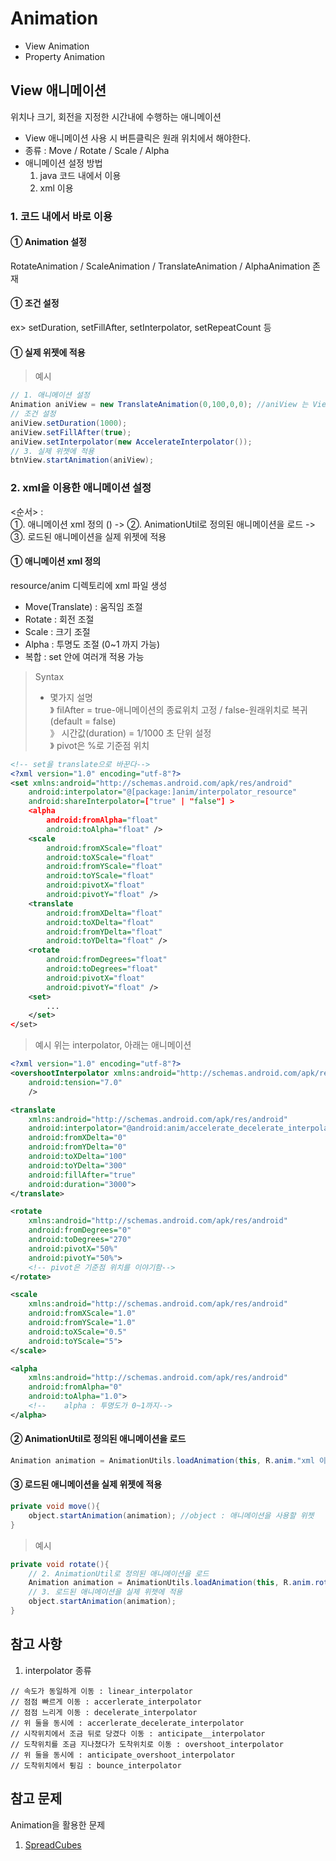 # Animation
- View Animation
- Property Animation


## View 애니메이션
위치나 크기, 회전을 지정한 시간내에 수행하는 애니메이션
- View 애니메이션 사용 시 버튼클릭은 원래 위치에서 해야한다.
- 종류 : Move / Rotate / Scale / Alpha
- 애니메이션 설정 방법
   1. java 코드 내에서 이용
   2. xml 이용

### 1. __코드 내에서 바로 이용__

#### ① Animation 설정
RotateAnimation / ScaleAnimation / TranslateAnimation / AlphaAnimation 존재
#### ① 조건 설정
ex> setDuration, setFillAfter, setInterpolator, setRepeatCount 등
#### ① 실제 위젯에 적용

> 예시
```java
// 1. 애니메이션 설정
Animation aniView = new TranslateAnimation(0,100,0,0); //aniView 는 View 이름
// 조건 설정
aniView.setDuration(1000);
aniView.setFillAfter(true);
aniView.setInterpolator(new AccelerateInterpolator());
// 3. 실제 위젯에 적용
btnView.startAnimation(aniView);
```

### 2. __xml을 이용한 애니메이션 설정__
<순서> :</br>
①. 애니메이션 xml 정의 () -> ②. AnimationUtil로 정의된 애니메이션을 로드 -> ③. 로드된 애니메이션을 실제 위젯에 적용

#### ① 애니메이션 xml 정의
resource/anim 디렉토리에 xml 파일 생성
 - Move(Translate) : 움직임 조절
 - Rotate : 회전 조절
 - Scale : 크기 조절
 - Alpha : 투명도 조절 (0~1 까지 가능)
 - 복합 : set 안에 여러개 적용 가능

> Syntax
> - 몇가지 설명 </br>
> 》 filAfter =  true-애니메이션의 종료위치 고정 / false-원래위치로 복귀(default = false)</br>
> 》 시간값(duration) = 1/1000 초 단위 설정</br>
> 》 pivot은 %로 기준점 위치

```xml
<!-- set을 translate으로 바꾼다-->
<?xml version="1.0" encoding="utf-8"?>
<set xmlns:android="http://schemas.android.com/apk/res/android"
    android:interpolator="@[package:]anim/interpolator_resource"
    android:shareInterpolator=["true" | "false"] >
    <alpha
        android:fromAlpha="float"
        android:toAlpha="float" />
    <scale
        android:fromXScale="float"
        android:toXScale="float"
        android:fromYScale="float"
        android:toYScale="float"
        android:pivotX="float"
        android:pivotY="float" />
    <translate
        android:fromXDelta="float"
        android:toXDelta="float"
        android:fromYDelta="float"
        android:toYDelta="float" />
    <rotate
        android:fromDegrees="float"
        android:toDegrees="float"
        android:pivotX="float"
        android:pivotY="float" />
    <set>
        ...
    </set>
</set>
```

> 예시
> 위는 interpolator, 아래는 애니메이션
```xml
<?xml version="1.0" encoding="utf-8"?>
<overshootInterpolator xmlns:android="http://schemas.android.com/apk/res/android"
    android:tension="7.0"
    />
```
```xml
<translate
    xmlns:android="http://schemas.android.com/apk/res/android"
    android:interpolator="@android:anim/accelerate_decelerate_interpolator"
    android:fromXDelta="0"
    android:fromYDelta="0"
    android:toXDelta="100"
    android:toYDelta="300"
    android:fillAfter="true"
    android:duration="3000">
</translate>

<rotate
    xmlns:android="http://schemas.android.com/apk/res/android"
    android:fromDegrees="0"
    android:toDegrees="270"
    android:pivotX="50%"
    android:pivotY="50%">
    <!-- pivot은 기준점 위치를 이야기함-->
</rotate>

<scale
    xmlns:android="http://schemas.android.com/apk/res/android"
    android:fromXScale="1.0"
    android:fromYScale="1.0"
    android:toXScale="0.5"
    android:toYScale="5">
</scale>

<alpha
    xmlns:android="http://schemas.android.com/apk/res/android"
    android:fromAlpha="0"
    android:toAlpha="1.0">
    <!--    alpha : 투명도가 0~1까지-->
</alpha>
```

#### ② AnimationUtil로 정의된 애니메이션을 로드
```java
Animation animation = AnimationUtils.loadAnimation(this, R.anim."xml 이름");
```

#### ③ 로드된 애니메이션을 실제 위젯에 적용
```java
private void move(){
    object.startAnimation(animation); //object : 애니메이션을 사용할 위젯
}
```

> 예시

```java
private void rotate(){
    // 2. AnimationUtil로 정의된 애니메이션을 로드
    Animation animation = AnimationUtils.loadAnimation(this, R.anim.rotate);
    // 3. 로드된 애니메이션을 실제 위젯에 적용
    object.startAnimation(animation);
}
```

## 참고 사항
1. interpolator 종류
```
// 속도가 동일하게 이동 : linear_interpolator
// 점점 빠르게 이동 : accerlerate_interpolator
// 점점 느리게 이동 : decelerate_interpolator
// 위 둘을 동시에 : accerlerate_decelerate_interpolator
// 시작위치에서 조금 뒤로 당겼다 이동 : anticipate__interpolator
// 도착위치를 조금 지나쳤다가 도착위치로 이동 : overshoot_interpolator
// 위 둘을 동시에 : anticipate_overshoot_interpolator
// 도착위치에서 튕김 : bounce_interpolator
```

## 참고 문제
Animation을 활용한 문제
1. [SpreadCubes](https://github.com/Lee-KyungSeok/Study/tree/master/Android/Example/SpreadCubes)
